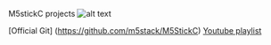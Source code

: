 M5stickC projects
![alt text](https://github.com/arduinoufv/2019/m5stickc/m5c.png "M5stickC")

[Official Git] (https://github.com/m5stack/M5StickC)
[Youtube playlist](https://mail.google.com/mail/u/2/#label/m5stick/FMfcgxwGCHBSsSGGLsSxWzzmDFnMMsNv)

